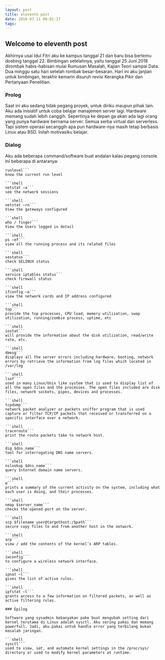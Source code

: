 ```yaml
---
layout: post
title: eleventh post
date: 2018-07-11 00:01:17
tags:
---
```


## Welcome to eleventh post

Akhirnya usai Idul Fitri aku ke kampus tanggal 21 dan baru bisa bertemu dosbing tanggal 22. Bimbingan setelahnya, yaitu tanggal 25 Juni 2018 dirombak habis-habisan mulai Rumusan Masalah, Kajian Teori sampai Data. Dua minggu satu hari setelah rombak besar-besaran. Hari ini aku janjian untuk bimbingan, terakhir kemarin disuruh revisi Kerangka Pikir dan Pertanyaan Penelitian.

### Prolog

Saat ini aku sedang tidak pegang proyek, untuk diriku maupun pihak lain. Aku ada inisiatif untuk coba belajar manajemen server lagi. Hardware memang sudah lebih canggih. Sepertinya ke depan ga akan ada lagi orang yang punya hardware bernama server. Semua serba virtual dan serverless. Tapi sistem operasi secanggih apa pun hardware-nya masih tetap berbasis Linux atau BSD. Inilah motivasiku belajar.

### Dialog

Aku ada beberapa command/software buat andalan kalau pegang console. Ini beberapa di antaranya:

```shell
runlevel```
know the current run level

```shell
netstat –a```
see the network sessions

```shell
netstat –rn```
View the gateways configured

```shell
who / finger```
View the Users logged in detail

```shell
ps –ef```
view all the running process and its related files

```shell
sestatus```  
check SELINUX status

```shell
service iptables status```
check firewall status

```shell
ifconfig –a```
view the network cards and IP address configured

```shell
top```
provide the top processes, CPU load, memory utilization, swap utilization, running/zombie process, uptime, etc

```shell
iostat```
will provide the information about the disk utilization, read/write rate, etc.

```shell
dmesg```
displays all the server errors including hardware, booting, network errors by retrieve the information from log files which located in /var/log

```shell
lsof```
used in many Linux/Unix like system that is used to display list of all the open files and the processes. The open files included are disk files, network sockets, pipes, devices and processes.

```shell
tcpdump```
network packet analyzer or packets sniffer program that is used capture or filter TCP/IP packets that received or transferred on a specific interface over a network.

```shell
traceroute```
print the route packets take to network host.

```shell
dig $dns_name```
tool for interrogating DNS name servers.

```shell
nslookup $dns_name```
query Internet domain name servers.

```shell
w```
prints a summary of the current activity on the system, including what each user is doing, and their processes.

```shell
nmap $server_name```
checks the opened port on the server.

```shell
scp $filename user@targethost:/$path```
secure copy files to and from another host in the network.

```shell
arp```
view / add the contents of the kernel’s ARP tables.

```shell
iwconfig``` 
to configure a wireless network interface.

```shell
ipnat –l```
gives the list of active rules.

```shell
ipfstat –l```
grants access to a few information on filtered packets, as well as active filtering rules.

### Epilog

Software yang sysadmin kebanyakan pake buat mengubah setting dari kernel terutama di Linux adalah sysctl. Aku sering pakai dan memang powerfull. Jadi, aku pakai untuk handle error yang terbilang bukan masalah jaringan.

```shell
sysctl```
used to view, set, and automate kernel settings in the /proc/sys/ directory or used to modify kernel parameters at runtime. 
